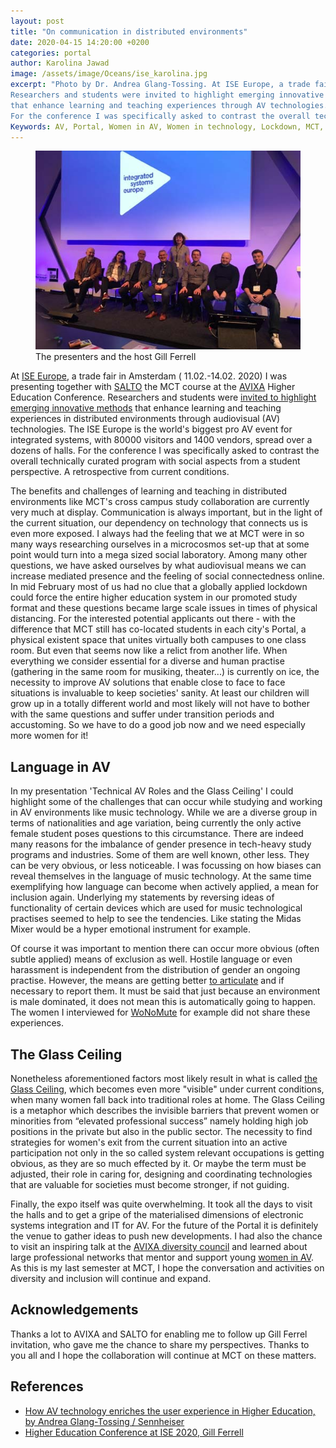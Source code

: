 ```yaml
---
layout: post
title: "On communication in distributed environments"
date: 2020-04-15 14:20:00 +0200
categories: portal
author: Karolina Jawad
image: /assets/image/Oceans/ise_karolina.jpg
excerpt: "Photo by Dr. Andrea Glang-Tossing. At ISE Europe, a trade fair in Amsterdam ( 11.02.-14.02. 2020) I was presenting together with SALTO the MCT course at the AVIXA Higher Education Conference. 
Researchers and students were invited to highlight emerging innovative methods
that enhance learning and teaching experiences through AV technologies. The ISE Europe is the world's biggest pro AV event for integrated systems, with 80000 visitors and 1400 vendors, spread over a dozens of halls. 
For the conference I was specifically asked to contrast the overall technically curated program with social aspects from a student perspective. A retrospective from current conditions."
Keywords: AV, Portal, Women in AV, Women in technology, Lockdown, MCT, COVID19, distributed environments
--- 
```


<figure text-align="center">
    <img src="/assets/image/Oceans/group_pic_ise.jpg" width="600px">
    <figcaption>The presenters and the host Gill Ferrell</figcaption>
</figure>

At [ISE Europe](iseurope.org/), a trade fair in Amsterdam ( 11.02.-14.02. 2020) I was presenting together with [SALTO](https://www.ntnu.edu/salto)
the MCT course at the [AVIXA](https://www.avixa.org) Higher Education Conference. Researchers and students were
[invited to highlight emerging innovative methods](https://www.iseurope.org/show-event/avixa-higher-education-av-conference/) that enhance learning and teaching 
experiences in distributed environments through audiovisual (AV) technologies. The ISE Europe is the world's biggest pro AV event for integrated systems, with 80000 visitors and 1400 
vendors, spread over a dozens of halls. For the conference I was specifically asked to contrast the overall technically curated program with 
social aspects from a student perspective. A retrospective from current conditions.

The benefits and challenges of learning and teaching in distributed environments like MCT's cross campus study collaboration are 
currently very much at display. Communication is always important, but in the light of the current situation, 
our dependency on technology that connects us is even more exposed. I always had the feeling that we at MCT were in so many ways researching 
ourselves in a microcosmos set-up that at some point would turn into a mega sized social laboratory. Among many other questions, we have 
asked ourselves by what audiovisual means we can increase mediated presence and the feeling of social connectedness online. 
In mid February most of us had no clue that a globally applied lockdown could force the entire higher education system in our promoted study 
format and these questions became large scale issues in times of physical distancing. For the interested potential applicants out there - 
with the difference that MCT still has co-located students in each city's Portal, a physical existent space that unites virtually both 
campuses to one class room. But even that seems now like a relict from another life. When everything we consider essential for a diverse and 
human practise (gathering in the same room for musiking, theater...) is currently on ice, the necessity to improve AV solutions that enable 
close to face to face situations is invaluable to keep societies' sanity. At least our children will grow up in a totally different world 
and most likely will not have to bother with the same questions and suffer under transition periods and accustoming. So we have to do a 
good job now and we need especially more women for it!

## Language in AV

In my presentation 'Technical AV Roles and the Glass Ceiling' I could highlight some of the challenges that can occur while studying and 
working in AV environments like music technology. While we are a diverse group in terms of nationalities and age variation, being currently 
the only active female student poses questions to this circumstance. There are indeed many reasons for the imbalance of gender presence in 
tech-heavy study programs and industries. Some of them are well known, other less. They can be very obvious, or less noticeable. 
I was focussing on how biases can reveal themselves in the language of music technology. At the same time exemplifying how language can 
become when actively applied, a mean for inclusion again. Underlying my statements by reversing ideas of functionality of certain devices 
which are used for music technological practises seemed to help to see the tendencies. Like stating the Midas Mixer would be a hyper emotional instrument for example.

Of course it was important to mention there can occur more obvious (often subtle applied) means of exclusion as well. Hostile language or 
even harassment is independent from the distribution of gender an ongoing practise. However, the means are getting better 
[to articulate](https://innsida.ntnu.no/wiki/-/wiki/English/Sexual+harassment) and if necessary to report them. It must be said that just because an environment is male dominated, it does not mean this is 
automatically going to happen. The women I interviewed for [WoNoMute](http://wonomute.no/interviews/) for example did not share these experiences. 

## The Glass Ceiling

Nonetheless aforementioned factors most likely result in what is called [the Glass Ceiling](https://www.investopedia.com/terms/g/glass-ceiling.asp), 
which becomes even more "visible" under current conditions, when many women fall back into traditional roles at home.
The Glass Ceiling is a metaphor which describes the invisible barriers that prevent women or minorities from “elevated professional success” 
namely holding high job positions in the private but also in the public sector. 
The necessity to find strategies for women's exit from the current situation into an active participation not only in the so 
called system relevant occupations is getting obvious, as they are so much effected by it. Or maybe the term must be adjusted, their role 
in caring for, designing and coordinating technologies that are valuable for societies must become stronger, if not guiding.

Finally, the expo itself was quite overwhelming. It took all the days to visit the halls and to get a gripe of the materialised dimensions 
of electronic systems integration and IT for AV. For the future of the Portal it is definitely the venue to gather ideas to push new 
developments. I had also the chance to visit an inspiring talk at the [AVIXA diversity council](https://www.youtube.com/watch?v=BlTMjtbiIo0&feature=youtu.be) and learned about large professional 
networks that mentor and support young [women in AV](http://womeninav.com/). As this is my last semester at MCT, I hope the conversation and activities on diversity 
and inclusion will continue and expand. 


## Acknowledgements

Thanks a lot to AVIXA and SALTO for enabling me to follow up Gill Ferrel invitation, who gave me the chance to share my perspectives. 
Thanks to you all and I hope the collaboration will continue at MCT on these matters. 

## References

* [How AV technology enriches the user experience in Higher Education, by Andrea Glang-Tossing / Sennheiser](https://en-de.sennheiser.com/businessblog-avixa-higher-education-conference-2020)
* [Higher Education Conference at ISE 2020, Gill Ferrell](https://padlet.com/gillferrell/ISE20)


